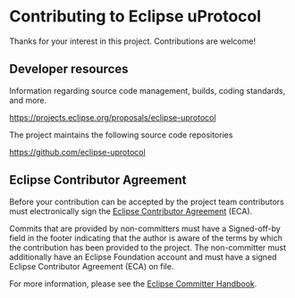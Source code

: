 # Contributing to Eclipse uProtocol

Thanks for your interest in this project. Contributions are welcome!

## Developer resources

Information regarding source code management, builds, coding standards, and
more.

<https://projects.eclipse.org/proposals/eclipse-uprotocol>

The project maintains the following source code repositories

<https://github.com/eclipse-uprotocol>

## Eclipse Contributor Agreement

Before your contribution can be accepted by the project team contributors must
electronically sign the [Eclipse Contributor Agreement](https://www.eclipse.org/legal/ECA.php) (ECA).

Commits that are provided by non-committers must have a Signed-off-by field in
the footer indicating that the author is aware of the terms by which the
contribution has been provided to the project. The non-committer must
additionally have an Eclipse Foundation account and must have a signed Eclipse
Contributor Agreement (ECA) on file.

For more information, please see the [Eclipse Committer Handbook](https://www.eclipse.org/projects/handbook/#resources-commit).
